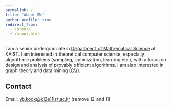 ```yaml
---
permalink: /
title: "About Me"
author_profile: true
redirect_from: 
  - /about/
  - /about.html
---
```



I am a senior undergraduate in [Department of Mathematical Science](https://mathsci.kaist.ac.kr/home/) at KAIST. I am interested in theoretical computer science, especially algorithmic problems (sampling, optimization, learning etc.), with a focus on design and analysis of provably efficient algorithms.
I am also interested in graph theory and data mining [(CV)](https://www.dropbox.com/s/hqsu6y1s39xk5nq/cv_english.pdf?dl=0).




Contact
------
Email: <yb.kook@k12a11ist.ac.kr> (remove 12 and 11)